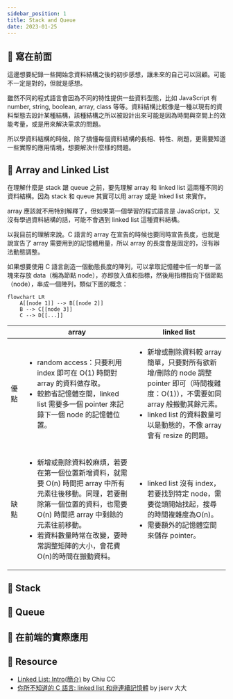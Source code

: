 ```yaml
---
sidebar_position: 1
title: Stack and Queue
date: 2023-01-25
---
```


## 🐳 寫在前面

這邊想要紀錄一些開始念資料結構之後的初步感想，讓未來的自己可以回顧。可能不一定是對的，但就是感想。

雖然不同的程式語言會因為不同的特性提供一些資料型態，比如 JavaScript 有 number, string, boolean, array, class 等等。資料結構比較像是一種以現有的資料型態去設計某種結構，該種結構之所以被設計出來可能是因為時間與空間上的效能考量，或是用來解決需求的問題。

所以學資料結構的時候，除了搞懂每個資料結構的長相、特性、刷題，更需要知道一些實際的應用情境，想要解決什麼樣的問題。

## 🐳 Array and Linked List

在理解什麼是 stack 跟 queue 之前，要先理解 array 和 linked list 這兩種不同的資料結構。因為 stack 和 queue 其實可以用 array 或是 lnked list 來實作。

array 應該就不用特別解釋了，但如果第一個學習的程式語言是 JavaScript，又沒有學過資料結構的話，可能不會遇到 linked list 這種資料結構。

以我目前的理解來說。C 語言的 array 在宣告的時候也要同時宣告長度，也就是說宣告了 array 需要用到的記憶體用量，所以 array 的長度會是固定的，沒有辦法動態調整。

如果想要使用 C 語言創造一個動態長度的陣列，可以拿取記憶體中任一的單一區塊來存放 data（稱為節點 node），亦即放入值和指標，然後用指標指向下個節點（node），串成一個陣列，類似下圖的概念：

```mermaid
flowchart LR
    A[[node 1]] --> B[[node 2]]
    B --> C[[node 3]]
    C --> D[[...]]
```

|| array | linked list |
|--|--|--|
| 優點 | <ul><li>random access：只要利用 index 即可在 O(1) 時間對 array 的資料做存取。</li><li>較節省記憶體空間，linked list 需要多一個 pointer 來記錄下一個 node 的記憶體位置。</li></ul> | <ul><li>新增或刪除資料較 array 簡單，只要對所有欲新增/刪除的 node 調整 pointer 即可（時間複雜度：O(1)），不需要如同 array 般搬動其餘元素。</li><li>linked list 的資料數量可以是動態的，不像 array 會有 resize 的問題。</li></ul> |
| 缺點 | <ul><li>新增或刪除資料較麻煩，若要在第一個位置新增資料，就需要 O(n) 時間把 array 中所有元素往後移動。同理，若要刪除第一個位置的資料，也需要 O(n) 時間把 array 中剩餘的元素往前移動。</li><li>若資料數量時常在改變，要時常調整矩陣的大小，會花費O(n)的時間在搬動資料。</li></ul> | <ul><li>linked list 沒有 index，若要找到特定 node，需要從頭開始找起，搜尋的時間複雜度為O(n)。</li><li>需要額外的記憶體空間來儲存 pointer。</li></ul> |

## 🐳 Stack

## 🐳 Queue

## 🐳 在前端的實際應用

## 🐳 Resource
- [Linked List: Intro(簡介)](http://alrightchiu.github.io/SecondRound/linked-list-introjian-jie.html) by Chiu CC
- [你所不知道的 C 語言: linked list 和非連續記憶體](https://hackmd.io/@sysprog/c-linked-list) by jserv 大大